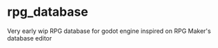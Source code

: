 # rpg_database

Very early wip RPG database for godot engine inspired on RPG Maker's database editor
